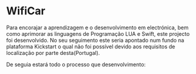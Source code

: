 # WifiCar

Para encorajar a aprendizagem e o desenvolvimento em electrónica, bem como aprimorar as linguagens de Programação LUA e Swift, este projecto foi desenvolvido. No seu seguimento este seria apontado num fundo na plataforma Kickstart o qual não foi possível devido aos requisitos de localização por parte desta(Portugal). 

De seguia estará todo o processo que desenvolvimento:
